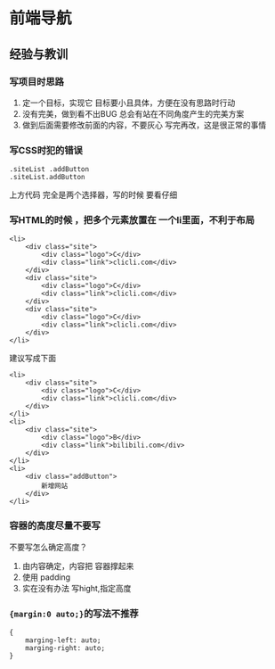 # 前端导航

## 经验与教训
### 写项目时思路
1. 定一个目标，实现它
    目标要小且具体，方便在没有思路时行动
2. 没有完美，做到看不出BUG
    总会有站在不同角度产生的完美方案   
3. 做到后面需要修改前面的内容，不要灰心
    写完再改，这是很正常的事情

### 写CSS时犯的错误
```
.siteList .addButton 
.siteList.addButton 
```
上方代码 完全是两个选择器，写的时候 要看仔细

### 写HTML的时候 ，把多个元素放置在 一个li里面，不利于布局
```
<li>
    <div class="site">
        <div class="logo">C</div>
        <div class="link">clicli.com</div>
    </div>
    <div class="site">
        <div class="logo">C</div>
        <div class="link">clicli.com</div>
    </div>
    <div class="site">
        <div class="logo">C</div>
        <div class="link">clicli.com</div>
    </div>
</li>
```
建议写成下面
```
<li>
    <div class="site">
        <div class="logo">C</div>
        <div class="link">clicli.com</div>
    </div>
</li>
<li>
    <div class="site">
        <div class="logo">B</div>
        <div class="link">bilibili.com</div>
    </div>
</li>
<li>
    <div class="addButton">
        新增网站
    </div>
</li>
```
### 容器的高度尽量不要写
不要写怎么确定高度？
1. 由内容确定，内容把 容器撑起来
2. 使用 padding
3. 实在没有办法 写hight,指定高度

### `{margin:0 auto;}`的写法不推荐
```
{
    marging-left: auto;
    marging-right: auto;
}
```